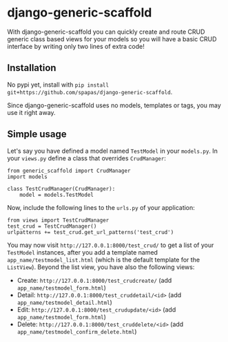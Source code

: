 django-generic-scaffold
=======================

With django-generic-scaffold you can quickly create and route CRUD generic class based views for your models so you will have a basic CRUD interface by writing only two lines of extra code! 

Installation
------------
No pypi yet, install with ``pip install git+https://github.com/spapas/django-generic-scaffold``.

Since django-generic-scaffold uses no models, templates or tags, you may use it right away.

Simple usage
------------

Let's say you have defined a model named ``TestModel`` in your ``models.py``. In your ``views.py`` define a class that overrides ``CrudManager``:

```
from generic_scaffold import CrudManager
import models

class TestCrudManager(CrudManager):
    model = models.TestModel
```

Now, include the following lines to the ``urls.py`` of your application:

```
from views import TestCrudManager
test_crud = TestCrudManager()
urlpatterns += test_crud.get_url_patterns('test_crud')
```

You may now visit ``http://127.0.0.1:8000/test_crud/`` to get a list of your ``TestModel`` instances, after you add a template named ``app_name/testmodel_list.html`` (which is the default template for the ``ListView``). Beyond the list view, you have also the following views:

* Create: ``http://127.0.0.1:8000/test_crudcreate/`` (add ``app_name/testmodel_form.html``)
* Detail: ``http://127.0.0.1:8000/test_cruddetail/<id>`` (add ``app_name/testmodel_detail.html``)
* Edit: ``http://127.0.0.1:8000/test_crudupdate/<id>`` (add ``app_name/testmodel_form.html``)
* Delete: ``http://127.0.0.1:8000/test_cruddelete/<id>`` (add ``app_name/testmodel_confirm_delete.html``)
